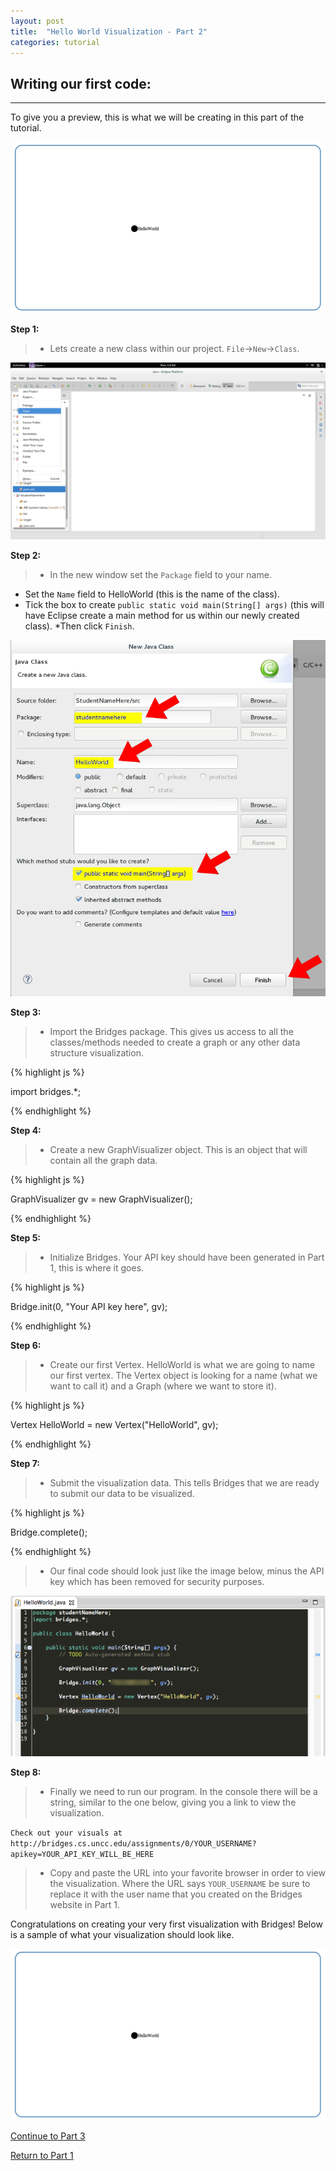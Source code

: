 ```yaml
---
layout: post
title:  "Hello World Visualization - Part 2"
categories: tutorial
---
```


## Writing our first code:
-----
To give you a preview, this is what we will be creating in this part of the tutorial.

![drawing](/img/Tutorial/screenshot_9.png)


**Step 1:**

> * Lets create a new class within our project. `File`->`New`->`Class`.

![drawing](/img/Tutorial/screenshot_6.png)

**Step 2:**

> * In the new window set the `Package` field to your name.
* Set the `Name` field to HelloWorld (this is the name of the class).
* Tick the box to create `public static void main(String[] args)` (this will have Eclipse create a main method for us within our newly created class).
*Then click `Finish`.

![drawing](/img/Tutorial/screenshot_7.png)

**Step 3:**

> * Import the Bridges package. This gives us access to all the classes/methods needed to create a graph or any other data structure visualization.

{% highlight js  %}

import bridges.*;

{% endhighlight %}

**Step 4:**

> * Create a new GraphVisualizer object. This is an object that will contain all the graph data.

{% highlight js  %}

GraphVisualizer gv = new GraphVisualizer();

{% endhighlight %}

**Step 5:**

> * Initialize Bridges. Your API key should have been generated in Part 1, this is where it goes.

{% highlight js  %}

Bridge.init(0, "Your API key here", gv);

{% endhighlight %}

**Step 6:**

> * Create our first Vertex. HelloWorld is what we are going to name our first vertex. The Vertex object is looking for a name (what we want to call it) and a Graph (where we want to store it).

{% highlight js  %}

Vertex HelloWorld = new Vertex("HelloWorld", gv);

{% endhighlight %}

**Step 7:**

> * Submit the visualization data. This tells Bridges that we are ready to submit our data to be visualized.

{% highlight js  %}

Bridge.complete();

{% endhighlight %}

> * Our final code should look just like the image below, minus the API key which has been removed for security purposes.

![drawing](/img/Tutorial/sampleCode.png)

**Step 8:**

> * Finally we need to run our program.
In the console there will be a string, similar to the one below, giving you a link to view the visualization.

`Check out your visuals at http://bridges.cs.uncc.edu/assignments/0/YOUR_USERNAME?apikey=YOUR_API_KEY_WILL_BE_HERE`

> * Copy and paste the URL into your favorite browser in order to view the visualization. Where the URL says `YOUR_USERNAME` be sure to replace it with the user name that you created on the Bridges website in Part 1.

Congratulations on creating your very first visualization with Bridges! Below is a sample of what your visualization should look like.

![drawing](/img/Tutorial/screenshot_9.png)

[Continue to Part 3](http://BridgesUNCC.github.io/tutorial/HelloWorld-Tutorial_part3/)

[Return to Part 1](http://BridgesUNCC.github.io/main/HelloWorld-Tutorial_part1/)

